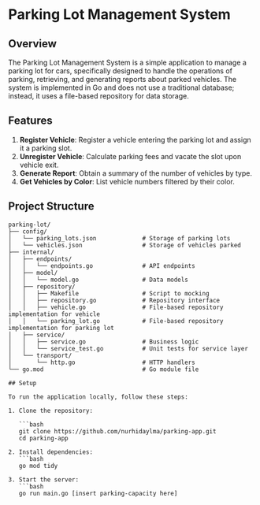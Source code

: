 # Parking Lot Management System
## Overview
The Parking Lot Management System is a simple application to manage a parking lot for cars, specifically designed to handle the operations of parking, retrieving, and generating reports about parked vehicles. The system is implemented in Go and does not use a traditional database; instead, it uses a file-based repository for data storage.

## Features
1. **Register Vehicle**: Register a vehicle entering the parking lot and assign it a parking slot.
2. **Unregister Vehicle**: Calculate parking fees and vacate the slot upon vehicle exit.
3. **Generate Report**: Obtain a summary of the number of vehicles by type.
4. **Get Vehicles by Color**: List vehicle numbers filtered by their color.

## Project Structure
```plaintext
parking-lot/
├── config/
│   └── parking_lots.json             # Storage of parking lots
│   └── vehicles.json                 # Storage of vehicles parked
├── internal/
│   ├── endpoints/
│   │   └── endpoints.go              # API endpoints
│   ├── model/
│   │   └── model.go                  # Data models
│   ├── repository/
│   │   ├── Makefile                  # Script to mocking
│   │   ├── repository.go             # Repository interface
│   │   ├── vehicle.go                # File-based repository implementation for vehicle 
│   │   └── parking_lot.go            # File-based repository implementation for parking lot
│   ├── service/
│   │   ├── service.go                # Business logic
│   │   └── service_test.go           # Unit tests for service layer
│   └── transport/
│       └── http.go                   # HTTP handlers      
└── go.mod                            # Go module file

## Setup

To run the application locally, follow these steps:

1. Clone the repository:

   ```bash
   git clone https://github.com/nurhidaylma/parking-app.git
   cd parking-app

2. Install dependencies:
   ```bash
   go mod tidy

3. Start the server:
   ```bash
   go run main.go [insert parking-capacity here]

